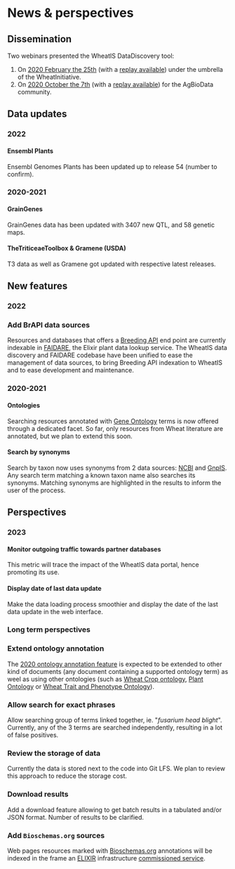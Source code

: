 # News & perspectives

## Dissemination

Two webinars presented the WheatIS DataDiscovery tool:

1. On [2020 February the 25th](https://urgi.versailles.inra.fr/About-us/News/WheatIS-webinar) (with a [replay available](https://urgi.versailles.inra.fr/About-us/News/WheatIS-webinar-replay)) under the umbrella of the WheatInitiative.
2. On [2020 October the 7th](https://urgi.versailles.inra.fr/About-us/News/WheatIS-DataDiscovery-webinar-on-AgBioData-conference) (with a [replay available](https://youtu.be/pSST0jepoRg)) for the AgBioData community.

## Data updates

### 2022 
#### Ensembl Plants

Ensembl Genomes Plants has been updated up to release 54 (number to confirm).

### 2020-2021

#### GrainGenes

GrainGenes data has been updated with 3407 new QTL, and 58 genetic maps.

#### TheTriticeaeToolbox & Gramene (USDA)

T3 data as well as Gramene got updated with respective latest releases.



## New features

### 2022

### Add BrAPI data sources

Resources and databases that offers a [Breeding API](https://brapi.org/) end point are currently indexable in [FAIDARE](https://urgi.versailles.inrae.fr/faidare/), the Elixir plant data lookup service. The WheatIS data discovery and FAIDARE codebase have been unified to ease the management of data sources, to bring Breeding API indexation to WheatIS and to ease development and maintenance.

### 2020-2021

#### Ontologies

Searching resources annotated with [Gene Ontology](http://geneontology.org/) terms is now offered through a dedicated facet. So far, only resources from Wheat literature are annotated, but we plan to extend this soon.

#### Search by synonyms

Search by taxon now uses synonyms from 2 data sources: [NCBI](https://www.ncbi.nlm.nih.gov/taxonomy) and [GnpIS](https://urgi.versailles.inrae.fr/GnpMap/common/taxon/results.do?thematic=all). Any search term matching a known taxon name also searches its synonyms. Matching synonyms are highlighted in the results to inform the user of the process.

## Perspectives

### 2023

#### Monitor outgoing traffic towards partner databases

This metric will trace the impact of the WheatIS data portal, hence promoting its use.

#### Display date of last data update

Make the data loading process smoothier and display the date of the last data update in the web interface.

### Long term perspectives

### Extend ontology annotation

The [2020 ontology annotation feature](#ontologies) is expected to be extended to other kind of documents (any document containing a supported ontology term) as weel as using other ontologies (such as [Wheat Crop ontology](http://agroportal.lirmm.fr/ontologies/CO_321/), [Plant Ontology](http://agroportal.lirmm.fr/ontologies/PO) or [Wheat Trait and Phenotype Ontology](agroportal.lirmm.fr/ontologies/WHEATPHENOTYPE)).

### Allow search for exact phrases

Allow searching group of terms linked together, ie. "_fusarium head blight_". Currently, any of the 3 terms are searched independently, resulting in a lot of false positives.

### Review the storage of data

Currently the data is stored next to the code into Git LFS. We plan to review this approach to reduce the storage cost.

### Download results

Add a download feature allowing to get batch results in a tabulated and/or JSON format. Number of results to be clarified.

### Add `Bioschemas.org` sources

Web pages resources marked with [Bioschemas.org](https://bioschemas.org/) annotations will be indexed in the frame an [ELIXIR](https://elixir-europe.org/communities/plant-sciences) infrastructure [commissioned service](https://elixir-europe.org/activities/exploiting-bioschemas-markup-support-elixir-communities).
